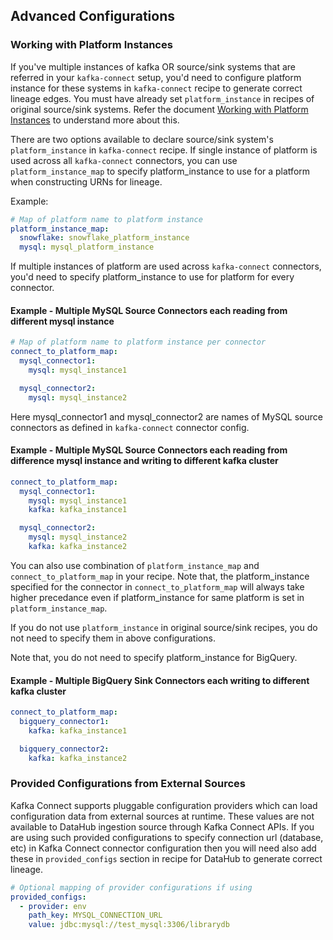 ## Advanced Configurations

### Working with Platform Instances

If you've multiple instances of kafka OR source/sink systems that are referred in your `kafka-connect` setup, you'd need to configure platform instance for these systems in `kafka-connect` recipe to generate correct lineage edges. You must have already set `platform_instance` in recipes of original source/sink systems. Refer the document [Working with Platform Instances](https://datahubproject.io/docs/platform-instances) to understand more about this.

There are two options available to declare source/sink system's `platform_instance` in `kafka-connect` recipe. If single instance of platform is used across all `kafka-connect` connectors, you can use `platform_instance_map` to specify platform_instance to use for a platform when constructing URNs for lineage.

Example:

```yml
# Map of platform name to platform instance
platform_instance_map:
  snowflake: snowflake_platform_instance
  mysql: mysql_platform_instance
```

If multiple instances of platform are used across `kafka-connect` connectors, you'd need to specify platform_instance to use for platform for every connector.

#### Example - Multiple MySQL Source Connectors each reading from different mysql instance

```yml
# Map of platform name to platform instance per connector
connect_to_platform_map:
  mysql_connector1:
    mysql: mysql_instance1

  mysql_connector2:
    mysql: mysql_instance2
```

Here mysql_connector1 and mysql_connector2 are names of MySQL source connectors as defined in `kafka-connect` connector config.

#### Example - Multiple MySQL Source Connectors each reading from difference mysql instance and writing to different kafka cluster

```yml
connect_to_platform_map:
  mysql_connector1:
    mysql: mysql_instance1
    kafka: kafka_instance1

  mysql_connector2:
    mysql: mysql_instance2
    kafka: kafka_instance2
```

You can also use combination of `platform_instance_map` and `connect_to_platform_map` in your recipe. Note that, the platform_instance specified for the connector in `connect_to_platform_map` will always take higher precedance even if platform_instance for same platform is set in `platform_instance_map`.

If you do not use `platform_instance` in original source/sink recipes, you do not need to specify them in above configurations.

Note that, you do not need to specify platform_instance for BigQuery.

#### Example - Multiple BigQuery Sink Connectors each writing to different kafka cluster

```yml
connect_to_platform_map:
  bigquery_connector1:
    kafka: kafka_instance1

  bigquery_connector2:
    kafka: kafka_instance2
```

### Provided Configurations from External Sources

Kafka Connect supports pluggable configuration providers which can load configuration data from external sources at runtime. These values are not available to DataHub ingestion source through Kafka Connect APIs. If you are using such provided configurations to specify connection url (database, etc) in Kafka Connect connector configuration then you will need also add these in `provided_configs` section in recipe for DataHub to generate correct lineage.

```yml
# Optional mapping of provider configurations if using
provided_configs:
  - provider: env
    path_key: MYSQL_CONNECTION_URL
    value: jdbc:mysql://test_mysql:3306/librarydb
```
